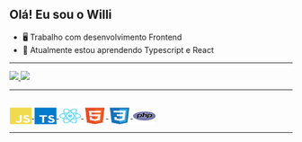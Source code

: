 ## Olá! Eu sou o Willi

- 🖥️ Trabalho com desenvolvimento Frontend
- 📒 Atualmente estou aprendendo Typescript e React
<hr>
<div>
  <a href="https://github.com/IWillWebDev">
  <img height="180em" src="https://github-readme-stats.vercel.app/api?username=IWillWebDev&show_icons=true&theme=chartreuse-dark&include_all_commits=true&count_private=true"/>
  <img height="180em" src="https://github-readme-stats.vercel.app/api/top-langs/?username=IWillWebDev&layout=compact&langs_count=7&theme=chartreuse-dark"/>
</div>
<hr>
<div style="display: inline_block"><br>
  <img align="center" alt="Willi-Js" height="30" width="40" src="https://raw.githubusercontent.com/devicons/devicon/master/icons/javascript/javascript-plain.svg">
  <img align="center" alt="Willi-Ts" height="30" width="40" src="https://raw.githubusercontent.com/devicons/devicon/master/icons/typescript/typescript-plain.svg">
  <img align="center" alt="Willi-React" height="30" width="40" src="https://raw.githubusercontent.com/devicons/devicon/master/icons/react/react-original.svg">
  <img align="center" alt="Willi-HTML" height="30" width="40" src="https://raw.githubusercontent.com/devicons/devicon/master/icons/html5/html5-original.svg">
  <img align="center" alt="Willi-CSS" height="30" width="40" src="https://raw.githubusercontent.com/devicons/devicon/master/icons/css3/css3-original.svg">
  <img align="center" alt="Willi-php" height="30" width="40" src="https://raw.githubusercontent.com/devicons/devicon/master/icons/php/php-original.svg">
</div>
<hr>
